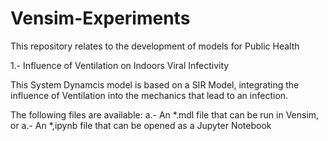 # Vensim-Experiments

This repository relates to the development of models for Public Health

1.- Influence of Ventilation on Indoors Viral Infectivity

This System Dynamcis model is based on a SIR Model, integrating the influence of Ventilation into the mechanics that lead to an infection. 

The following files are available:
 a.- An *.mdl file that can be run in Vensim, or 
 a.- An *,ipynb file that can be opened as a Jupyter Notebook 
